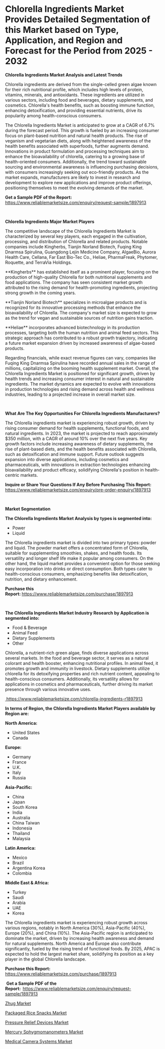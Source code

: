 <p><h1>Chlorella Ingredients Market Provides Detailed Segmentation of this Market based on Type, Application, and Region and Forecast for the Period from 2025 - 2032</h1></p><p><strong>Chlorella Ingredients Market Analysis and Latest Trends</strong></p>
<p><p>Chlorella ingredients are derived from the single-celled green algae known for their rich nutritional profile, which includes high levels of protein, vitamins, minerals, and antioxidants. These ingredients are utilized in various sectors, including food and beverages, dietary supplements, and cosmetics. Chlorella's health benefits, such as boosting immune function, enhancing detoxification, and providing essential nutrients, drive its popularity among health-conscious consumers.</p><p>The Chlorella Ingredients Market is anticipated to grow at a CAGR of 6.7% during the forecast period. This growth is fueled by an increasing consumer focus on plant-based nutrition and natural health products. The rise of veganism and vegetarian diets, along with heightened awareness of the health benefits associated with superfoods, further augments demand. Innovations in product formulation and processing techniques aim to enhance the bioavailability of chlorella, catering to a growing base of health-oriented consumers. Additionally, the trend toward sustainable sourcing and environmental awareness is influencing purchasing decisions, with consumers increasingly seeking out eco-friendly products. As the market expands, manufacturers are likely to invest in research and development to explore new applications and improve product offerings, positioning themselves to meet the evolving demands of the market.</p></p>
<p><strong>Get a Sample PDF of the Report:&nbsp;</strong> <a href="https://www.reliablemarketsize.com/enquiry/request-sample/1897913?utm_campaign=2470&utm_medium=2&utm_source=Github&utm_content=ia&utm_term=07042025&utm_id=chlorella-ingredients">https://www.reliablemarketsize.com/enquiry/request-sample/1897913</a></p>
<p>&nbsp;</p>
<p><strong>Chlorella Ingredients Major Market Players</strong></p>
<p><p>The competitive landscape of the Chlorella Ingredients Market is characterized by several key players, each engaged in the cultivation, processing, and distribution of Chlorella and related products. Notable companies include Kingherbs, Tianjin Norland Biotech, Fuqing King Dnarmsa Spirulina, Guangdong Lejin Medicine Company, AlgaeBio, Aurora Health Care, Cellana, Far East Bio-Tec Co., Heliae, PharmaFreak, Phytomer, Roquette, and TerraVia Holdings.</p><p>**Kingherbs** has established itself as a prominent player, focusing on the production of high-quality Chlorella for both nutritional supplements and food applications. The company has seen consistent market growth attributed to the rising demand for health-promoting ingredients, projecting strong growth in the coming years.</p><p>**Tianjin Norland Biotech** specializes in microalgae products and is recognized for its innovative processing methods that enhance the bioavailability of Chlorella. The company's market size is expected to grow as the trend for vegan and sustainable sources of nutrition gains traction.</p><p>**Heliae** incorporates advanced biotechnology in its production processes, targeting both the human nutrition and animal feed sectors. This strategic approach has contributed to a robust growth trajectory, indicating a future market expansion driven by increased awareness of algae-based products.</p><p>Regarding financials, while exact revenue figures can vary, companies like Fuqing King Dnarmsa Spirulina have recorded annual sales in the range of millions, capitalizing on the booming health supplement market. Overall, the Chlorella Ingredients Market is positioned for significant growth, driven by health trends and increasing consumer interest in natural and sustainable ingredients. The market dynamics are expected to evolve with innovations in production technologies and rising demand across health and wellness industries, leading to a projected increase in overall market size.</p></p>
<p>&nbsp;</p>
<p><strong>What Are The Key Opportunities For Chlorella Ingredients Manufacturers?</strong></p>
<p><p>The Chlorella ingredients market is experiencing robust growth, driven by rising consumer demand for health supplements, functional foods, and natural ingredients. In 2023, the market is projected to reach approximately $350 million, with a CAGR of around 10% over the next five years. Key growth factors include increasing awareness of dietary supplements, the rise of plant-based diets, and the health benefits associated with Chlorella, such as detoxification and immune support. Future outlook suggests expansion into diverse applications, including cosmetics and pharmaceuticals, with innovations in extraction technologies enhancing bioavailability and product efficacy, solidifying Chlorella's position in health-centric markets.</p></p>
<p><strong>Inquire or Share Your Questions If Any Before Purchasing This Report:</strong> <a href="https://www.reliablemarketsize.com/enquiry/pre-order-enquiry/1897913?utm_campaign=2470&utm_medium=2&utm_source=Github&utm_content=ia&utm_term=07042025&utm_id=chlorella-ingredients">https://www.reliablemarketsize.com/enquiry/pre-order-enquiry/1897913</a></p>
<p>&nbsp;</p>
<p><strong>Market Segmentation</strong></p>
<p><strong>The Chlorella Ingredients Market Analysis by types is segmented into:</strong></p>
<p><ul><li>Power</li><li>Liquid</li></ul></p>
<p><p>The Chlorella ingredients market is divided into two primary types: powder and liquid. The powder market offers a concentrated form of Chlorella, suitable for supplementing smoothies, shakes, and health foods. Its versatility and longer shelf life make it popular among consumers. On the other hand, the liquid market provides a convenient option for those seeking easy incorporation into drinks or direct consumption. Both types cater to health-conscious consumers, emphasizing benefits like detoxification, nutrition, and dietary enhancement.</p></p>
<p><strong>Purchase this Report:&nbsp;</strong><a href="https://www.reliablemarketsize.com/purchase/1897913?utm_campaign=2470&utm_medium=2&utm_source=Github&utm_content=ia&utm_term=07042025&utm_id=chlorella-ingredients">https://www.reliablemarketsize.com/purchase/1897913</a></p>
<p>&nbsp;</p>
<p><strong>The Chlorella Ingredients Market Industry Research by Application is segmented into:</strong></p>
<p><ul><li>Food & Beverage</li><li>Animal Feed</li><li>Dietary Supplements</li><li>Other</li></ul></p>
<p><p>Chlorella, a nutrient-rich green algae, finds diverse applications across several markets. In the food and beverage sector, it serves as a natural colorant and health booster, enhancing nutritional profiles. In animal feed, it promotes growth and immunity in livestock. Dietary supplements utilize chlorella for its detoxifying properties and rich nutrient content, appealing to health-conscious consumers. Additionally, its versatility allows for applications in cosmetics and pharmaceuticals, further driving its market presence through various innovative uses.</p></p>
<p><a href="https://www.reliablemarketsize.com/chlorella-ingredients-r1897913?utm_campaign=2470&utm_medium=2&utm_source=Github&utm_content=ia&utm_term=07042025&utm_id=chlorella-ingredients">&nbsp;https://www.reliablemarketsize.com/chlorella-ingredients-r1897913</a></p>
<p><strong>In terms of Region, the Chlorella Ingredients Market Players available by Region are:</strong></p>
<p>
    <p> <strong> North America: </strong>
        <ul>
            <li>United States</li>
            <li>Canada</li>
        </ul>
        </p> 
    <p> <strong> Europe: </strong>
        <ul>
            <li>Germany</li>
            <li>France</li>
            <li>U.K.</li>
            <li>Italy</li>
            <li>Russia</li>
        </ul>
        </p> 
    <p> <strong> Asia-Pacific: </strong>
        <ul>
            <li>China</li>
            <li>Japan</li>
            <li>South Korea</li>
            <li>India</li>
            <li>Australia</li>
            <li>China Taiwan</li>
            <li>Indonesia</li>
            <li>Thailand</li>
            <li>Malaysia</li>
        </ul>
        </p> 
    <p> <strong> Latin America: </strong>
        <ul>
            <li>Mexico</li>
            <li>Brazil</li>
            <li>Argentina Korea</li>
            <li>Colombia</li>
        </ul>
        </p> 
    <p> <strong> Middle East & Africa: </strong>
        <ul>
            <li>Turkey</li>
            <li>Saudi</li>
            <li>Arabia</li>
            <li>UAE</li>
            <li>Korea</li>
        </ul>
    </p>
    </p>
<p><p>The Chlorella ingredients market is experiencing robust growth across various regions, notably in North America (30%), Asia-Pacific (40%), Europe (20%), and China (10%). The Asia-Pacific region is anticipated to dominate the market, driven by increasing health awareness and demand for natural supplements. North America and Europe also contribute significantly, fueled by the rising trend of functional foods. By 2025, APAC is expected to hold the largest market share, solidifying its position as a key player in the global Chlorella landscape.</p></p>
<p><strong>Purchase this Report: </strong><a href="https://www.reliablemarketsize.com/purchase/1897913?utm_campaign=2470&utm_medium=2&utm_source=Github&utm_content=ia&utm_term=07042025&utm_id=chlorella-ingredients">https://www.reliablemarketsize.com/purchase/1897913</a></p>
<p>&nbsp;<strong>Get a Sample PDF of the Report:&nbsp;&nbsp;</strong><a href="https://www.reliablemarketsize.com/enquiry/request-sample/1897913?utm_campaign=2470&utm_medium=2&utm_source=Github&utm_content=ia&utm_term=07042025&utm_id=chlorella-ingredients">https://www.reliablemarketsize.com/enquiry/request-sample/1897913</a></p>
<p><strong></strong></p>
<p><p><a href="https://github.com/goickpache1m/Market-Research-Report-List-1/blob/main/zhug-market.md?utm_campaign=2470&utm_medium=2&utm_source=Github&utm_content=ia&utm_term=07042025&utm_id=chlorella-ingredients">Zhug Market</a></p><p><a href="https://github.com/ChiragRP21/Market-Research-Report-List-7/blob/main/packaged-rice-snacks-market.md?utm_campaign=2470&utm_medium=2&utm_source=Github&utm_content=ia&utm_term=07042025&utm_id=chlorella-ingredients">Packaged Rice Snacks Market</a></p><p><a href="https://www.linkedin.com/pulse/analyzing-projected-cagr-109-pressure-relief-devices-buoec?utm_campaign=2470&utm_medium=2&utm_source=Github&utm_content=ia&utm_term=07042025&utm_id=chlorella-ingredients">Pressure Relief Devices Market</a></p><p><a href="https://www.linkedin.com/pulse/expanding-global-mercury-sphygmomanometers-market-nnmgc?utm_campaign=2470&utm_medium=2&utm_source=Github&utm_content=ia&utm_term=07042025&utm_id=chlorella-ingredients">Mercury Sphygmomanometers Market</a></p><p><a href="https://www.linkedin.com/pulse/medical-camera-systems-market-study-provides-key-insights-projected-7imnc?utm_campaign=2470&utm_medium=2&utm_source=Github&utm_content=ia&utm_term=07042025&utm_id=chlorella-ingredients">Medical Camera Systems Market</a></p></p>